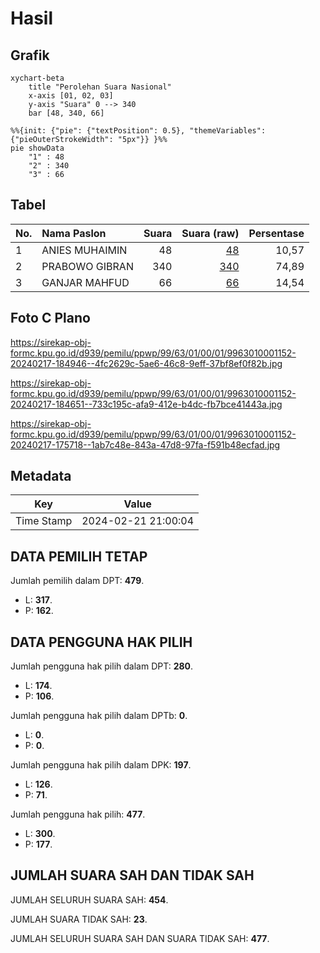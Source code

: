 # Hasil

## Grafik

```mermaid
xychart-beta
    title "Perolehan Suara Nasional"
    x-axis [01, 02, 03]
    y-axis "Suara" 0 --> 340
    bar [48, 340, 66]
```

```mermaid
%%{init: {"pie": {"textPosition": 0.5}, "themeVariables": {"pieOuterStrokeWidth": "5px"}} }%%
pie showData
    "1" : 48
    "2" : 340
    "3" : 66
```

## Tabel

| No. | Nama Paslon    | Suara | Suara (raw) | Persentase |
|:--- |:-------------- | -----:| -----------:| ----------:|
| 1   | ANIES MUHAIMIN | 48    | [48][p-1]   | 10,57      |
| 2   | PRABOWO GIBRAN | 340   | [340][p-2]  | 74,89      |
| 3   | GANJAR MAHFUD  | 66    | [66][p-3]   | 14,54      |


[p-1]: https://github.com/gigit-pemilu/pemilu-2024/blob/main/pilpres/hitung-suara/sub/99-luar-negeri/sub/63-kuching-malaysia/sub/01-kuching-malaysia/sub/0001-kuching-malaysia/sub/152-ksk-147/sub/paslon-1.txt
[p-2]: https://github.com/gigit-pemilu/pemilu-2024/blob/main/pilpres/hitung-suara/sub/99-luar-negeri/sub/63-kuching-malaysia/sub/01-kuching-malaysia/sub/0001-kuching-malaysia/sub/152-ksk-147/sub/paslon-2.txt
[p-3]: https://github.com/gigit-pemilu/pemilu-2024/blob/main/pilpres/hitung-suara/sub/99-luar-negeri/sub/63-kuching-malaysia/sub/01-kuching-malaysia/sub/0001-kuching-malaysia/sub/152-ksk-147/sub/paslon-3.txt

## Foto C Plano

https://sirekap-obj-formc.kpu.go.id/d939/pemilu/ppwp/99/63/01/00/01/9963010001152-20240217-184946--4fc2629c-5ae6-46c8-9eff-37bf8ef0f82b.jpg

https://sirekap-obj-formc.kpu.go.id/d939/pemilu/ppwp/99/63/01/00/01/9963010001152-20240217-184651--733c195c-afa9-412e-b4dc-fb7bce41443a.jpg

https://sirekap-obj-formc.kpu.go.id/d939/pemilu/ppwp/99/63/01/00/01/9963010001152-20240217-175718--1ab7c48e-843a-47d8-97fa-f591b48ecfad.jpg


## Metadata

| Key        | Value               |
| ---------- | ------------------- |
| Time Stamp | 2024-02-21 21:00:04 |


## DATA PEMILIH TETAP

Jumlah pemilih dalam DPT: **479**.
 * L: **317**.
 * P: **162**.

## DATA PENGGUNA HAK PILIH

Jumlah pengguna hak pilih dalam DPT: **280**.
 * L: **174**.
 * P: **106**.

Jumlah pengguna hak pilih dalam DPTb: **0**.
 * L: **0**.
 * P: **0**.

Jumlah pengguna hak pilih dalam DPK: **197**.
 * L: **126**.
 * P: **71**.

Jumlah pengguna hak pilih: **477**.
 * L: **300**.
 * P: **177**.

## JUMLAH SUARA SAH DAN TIDAK SAH

JUMLAH SELURUH SUARA SAH: **454**.

JUMLAH SUARA TIDAK SAH: **23**.

JUMLAH SELURUH SUARA SAH DAN SUARA TIDAK SAH: **477**.


